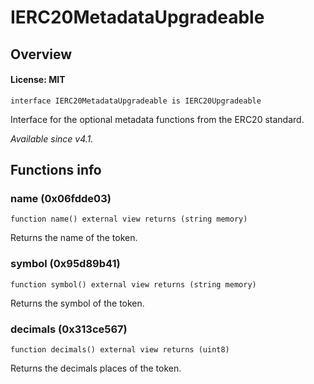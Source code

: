 # IERC20MetadataUpgradeable

## Overview

#### License: MIT

```solidity
interface IERC20MetadataUpgradeable is IERC20Upgradeable
```

Interface for the optional metadata functions from the ERC20 standard.

_Available since v4.1._
## Functions info

### name (0x06fdde03)

```solidity
function name() external view returns (string memory)
```

Returns the name of the token.
### symbol (0x95d89b41)

```solidity
function symbol() external view returns (string memory)
```

Returns the symbol of the token.
### decimals (0x313ce567)

```solidity
function decimals() external view returns (uint8)
```

Returns the decimals places of the token.